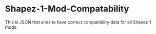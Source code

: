 # Shapez-1-Mod-Compatability
This is JSON that aims to have correct compatibility data for all Shapez 1 mods.
